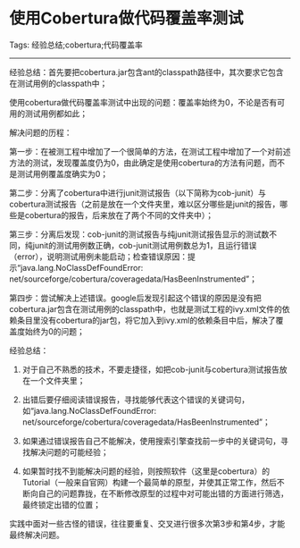 # 使用Cobertura做代码覆盖率测试
Tags: 经验总结;cobertura;代码覆盖率

------

经验总结：首先要把cobertura.jar包含ant的classpath路径中，其次要求它包含在测试用例的classpath中；

 
使用cobertura做代码覆盖率测试中出现的问题：覆盖率始终为0，不论是否有可用的测试用例都如此；

 

解决问题的历程：

第一步：在被测工程中增加了一个很简单的方法，在测试工程中增加了一个对前述方法的测试，发现覆盖度仍为0，由此确定是使用cobertura的方法有问题，而不是测试用例覆盖度确实为0；

第二步：分离了cobertura中进行junit测试报告（以下简称为cob-junit）与cobertura测试报告（之前是放在一个文件夹里，难以区分哪些是junit的报告，哪些是cobertura的报告，后来放在了两个不同的文件夹中）；

第三步：分离后发现：cob-junit的测试报告与纯junit测试报告显示的测试数不同，纯junit的测试用例数正确，cob-junit测试用例数总为1，且运行错误（error），说明测试用例未能启动；检查错误原因：提示“java.lang.NoClassDefFoundError: net/sourceforge/cobertura/coveragedata/HasBeenInstrumented”；

第四步：尝试解决上述错误。google后发现引起这个错误的原因是没有把cobertura.jar包含在测试用例的classpath中，也就是测试工程的ivy.xml文件的依赖条目里没有cobertura的jar包，将它加入到ivy.xml的依赖条目中后，解决了覆盖度始终为0的问题；

 

经验总结：

1. 对于自己不熟悉的技术，不要走捷径，如把cob-junit与cobertura测试报告放在一个文件夹里；

2. 出错后要仔细阅读错误报告，寻找能够代表这个错误的关键词句，如“java.lang.NoClassDefFoundError: net/sourceforge/cobertura/coveragedata/HasBeenInstrumented”；

3. 如果通过错误报告自己不能解决，使用搜索引擎查找前一步中的关键词句，寻找解决问题的可能经验；

4. 如果暂时找不到能解决问题的经验，则按照软件（这里是cobertura）的Tutorial（一般来自官网）构建一个最简单的原型，并使其正常工作，然后不断向自己的问题靠拢，在不断修改原型的过程中对可能出错的方面进行筛选，最终锁定出错的位置；

实践中面对一些古怪的错误，往往要重复、交叉进行很多次第3步和第4步，才能最终解决问题。